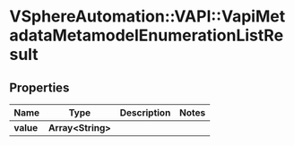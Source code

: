 # VSphereAutomation::VAPI::VapiMetadataMetamodelEnumerationListResult

## Properties
Name | Type | Description | Notes
------------ | ------------- | ------------- | -------------
**value** | **Array&lt;String&gt;** |  | 


